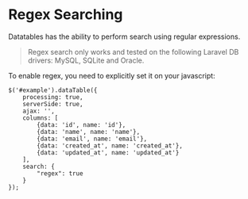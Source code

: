 # Regex Searching

Datatables has the ability to perform search using regular expressions.

> Regex search only works and tested on the following Laravel DB drivers: MySQL, SQLite and Oracle.

To enable regex, you need to explicitly set it on your javascript:

```
$('#example').dataTable({
	processing: true,
    serverSide: true,
    ajax: '',
    columns: [
        {data: 'id', name: 'id'},
        {data: 'name', name: 'name'},
        {data: 'email', name: 'email'},
        {data: 'created_at', name: 'created_at'},
        {data: 'updated_at', name: 'updated_at'}
    ],
  	search: {
    	"regex": true
  	}
});
```